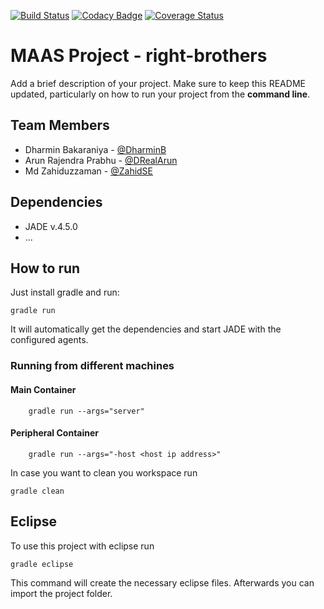[![Build Status](https://travis-ci.org/HBRS-MAAS/ws18-project-right-brothers.svg?branch=master)](https://travis-ci.org/HBRS-MAAS/ws18-project-right-brothers)
[![Codacy Badge](https://api.codacy.com/project/badge/Grade/f65d632f35334321a8ee3a5feaf6a26c)](https://www.codacy.com/app/DRealArun/ws18-project-right-brothers?utm_source=github.com&amp;utm_medium=referral&amp;utm_content=HBRS-MAAS/ws18-project-right-brothers&amp;utm_campaign=Badge_Grade)
[![Coverage Status](https://coveralls.io/repos/github/HBRS-MAAS/ws18-project-right-brothers/badge.svg?branch=master)](https://coveralls.io/github/HBRS-MAAS/ws18-project-right-brothers?branch=master)

# MAAS Project - right-brothers

Add a brief description of your project. Make sure to keep this README updated, particularly on how to run your project from the **command line**.

## Team Members
*   Dharmin Bakaraniya - [@DharminB](https://github.com/DharminB)
*   Arun Rajendra Prabhu - [@DRealArun](https://github.com/DRealArun)
*   Md Zahiduzzaman - [@ZahidSE](https://github.com/ZahidSE)

## Dependencies
* JADE v.4.5.0
* ...

## How to run
Just install gradle and run:

    gradle run

It will automatically get the dependencies and start JADE with the configured agents.

### Running from different machines

#### Main Container
```
	gradle run --args="server"

```

#### Peripheral Container
```
	gradle run --args="-host <host ip address>"
```

In case you want to clean you workspace run

    gradle clean

## Eclipse
To use this project with eclipse run

    gradle eclipse

This command will create the necessary eclipse files.
Afterwards you can import the project folder.
